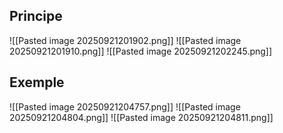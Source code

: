 ## Principe

![[Pasted image 20250921201902.png]]
![[Pasted image 20250921201910.png]]
![[Pasted image 20250921202245.png]]
## Exemple

![[Pasted image 20250921204757.png]]
![[Pasted image 20250921204804.png]]
![[Pasted image 20250921204811.png]]
